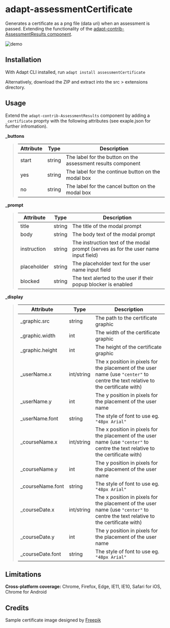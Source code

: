 # adapt-assessmentCertificate

Generates a certificate as a png file (data uri) when an assessment is passed. Extending the functionality of the [adapt-contrib-AssessmentResults component](https://github.com/adaptlearning/adapt-contrib-assessmentResults).

![demo](https://cloud.githubusercontent.com/assets/951725/24533657/ddf38450-1614-11e7-82ef-3bc7e3ab5530.gif)

## Installation

With Adapt CLI installed, run `adapt install assessmentCertificate`

Alternatively, download the ZIP and extract into the src > extensions directory.

## Usage

Extend the `adapt-contrib-AssessmentResults` component by adding a `_certificate` proprty with the following attributes (see exaple.json for further infromation).

**_buttons**

> Attribute|Type|Description
> -- | -- | --
> start|string|The label for the button on the assessment results component
> yes|string|The label for the continue button on the modal box
> no|string|The label for the cancel button on the modal box

**_prompt**

> Attribute|Type|Description
> -- | -- | --
> title|string|The title of the modal prompt
> body|string|The body text of the modal prompt
> instruction|string|The instruction text of the modal prompt (serves as for the user name input field)
> placeholder|string|The placeholder text for the user name input field
> blocked|string|The text alerted to the user if their popup blocker is enabled

**_display**

> Attribute|Type|Description
> -- | -- | --
> _graphic.src|string|The path to the certificate graphic
> _graphic.width|int|The width of the certificate graphic
> _graphic.height|int|The height of the certificate graphic
> _userName.x|int/string|The x position in pixels for the placement of the user name (use `"center"` to centre the text relative to the certificate with)
> _userName.y|int|The y position in pixels for the placement of the user name
> _userName.font|string|The style of font to use eg. `"48px Arial"`
> _courseName.x|int/string|The x position in pixels for the placement of the user name (use `"center"` to centre the text relative to the certificate with)
> _courseName.y|int|The y position in pixels for the placement of the user name
> _courseName.font|string|The style of font to use eg. `"48px Arial"`
> _courseDate.x|int/string|The x position in pixels for the placement of the user name (use `"center"` to centre the text relative to the certificate with)
> _courseDate.y|int|The y position in pixels for the placement of the user name
> _courseDate.font|string|The style of font to use eg. `"48px Arial"`


## Limitations

**Cross-platform coverage:** Chrome, Firefox, Edge, IE11, IE10, Safari for iOS, Chrome for Android

## Credits

Sample certificate image designed by [Freepik](http://www.freepik.com/free-vector/diploma-with-classic-frame_1070437.htm)
